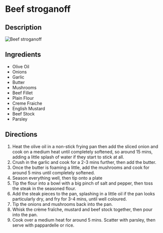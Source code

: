 # Beef stroganoff

## Description
![Beef stroganoff](https://www.themealdb.com/images/media/meals/svprys1511176755.jpg "Beef stroganoff")

## Ingredients
- Olive Oil
- Onions
- Garlic
- Butter
- Mushrooms
- Beef Fillet
- Plain Flour
- Creme Fraiche
- English Mustard
- Beef Stock
- Parsley

## Directions
1. Heat the olive oil in a non-stick frying pan then add the sliced onion and cook on a medium heat until completely softened, so around 15 mins, adding a little splash of water if they start to stick at all. 
2. Crush in the garlic and cook for a 2-3 mins further, then add the butter. 
3. Once the butter is foaming a little, add the mushrooms and cook for around 5 mins until completely softened. 
4. Season everything well, then tip onto a plate
5. Tip the flour into a bowl with a big pinch of salt and pepper, then toss the steak in the seasoned flour. 
6. Add the steak pieces to the pan, splashing in a little oil if the pan looks particularly dry, and fry for 3-4 mins, until well coloured. 
7. Tip the onions and mushrooms back into the pan. 
8. Whisk the crème fraîche, mustard and beef stock together, then pour into the pan. 
9. Cook over a medium heat for around 5 mins. Scatter with parsley, then serve with pappardelle or rice.
